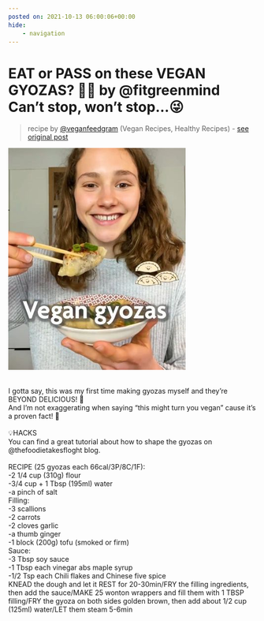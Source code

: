 ```yaml
---
posted on: 2021-10-13 06:00:06+00:00
hide:
    - navigation
---
```


# EAT or PASS on these VEGAN GYOZAS? 🥟😍 by @fitgreenmind Can’t stop, won’t stop...😜 

> recipe by [@veganfeedgram](https://www.instagram.com/veganfeedgram/) 
(Vegan Recipes, Healthy Recipes) - [see original post](https://instagram.com/p/CU9TvzxJUiq)

![](../img/veganfeedgram_13-10-2021_0610.png)

\
I gotta say, this was my first time making gyozas myself and they’re BEYOND DELICIOUS! 🤤\
And I’m not exaggerating when saying “this might turn you vegan” cause it’s a proven fact! 🤪\
\
💡HACKS\
You can find a great tutorial about how to shape the gyozas on @thefoodietakesfloght blog.\
\
RECIPE (25 gyozas each 66cal/3P/8C/1F):\
-2 1/4 cup (310g) flour\
-3/4 cup + 1 Tbsp (195ml) water\
-a pinch of salt\
Filling:\
-3 scallions\
-2 carrots\
-2 cloves garlic \
-a thumb ginger\
-1 block (200g) tofu (smoked or firm)\
Sauce:\
-3 Tbsp soy sauce\
-1 Tbsp each vinegar abs maple syrup\
-1/2 Tsp each Chili flakes and Chinese five spice\
KNEAD the dough and let it REST for 20-30min/FRY the filling ingredients, then add the sauce/MAKE 25 wonton wrappers and fill them with 1 TBSP filling/FRY the gyoza on both sides golden brown, then add about 1/2 cup (125ml) water/LET them steam 5-6min 